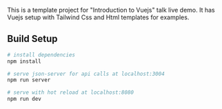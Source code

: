 This is a template project for "Introduction to Vuejs" talk live demo.
It has Vuejs setup with Tailwind Css and Html templates for examples.  

## Build Setup

``` bash
# install dependencies
npm install

# serve json-server for api calls at localhost:3004
npm run server

# serve with hot reload at localhost:8080
npm run dev
```
